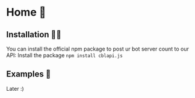 <a name="Home"></a>

# Home 🏡

## Installation 👷‍♂️

You can install the official npm package to post ur bot server count to our API:
Install the package `npm install cblapi.js`

## Examples 👻

Later :)
